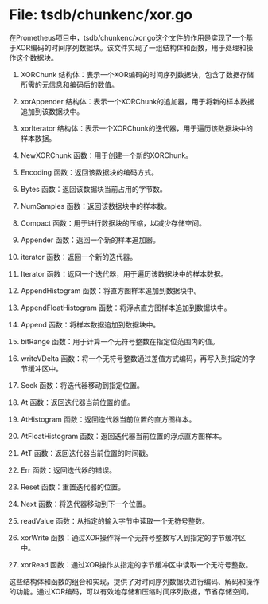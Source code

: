 # File: tsdb/chunkenc/xor.go

在Prometheus项目中，tsdb/chunkenc/xor.go这个文件的作用是实现了一个基于XOR编码的时间序列数据块。该文件实现了一组结构体和函数，用于处理和操作这个数据块。

1. XORChunk 结构体：表示一个XOR编码的时间序列数据块，包含了数据存储所需的元信息和编码后的数值。

2. xorAppender 结构体：表示一个XORChunk的追加器，用于将新的样本数据追加到该数据块中。

3. xorIterator 结构体：表示一个XORChunk的迭代器，用于遍历该数据块中的样本数据。

4. NewXORChunk 函数：用于创建一个新的XORChunk。

5. Encoding 函数：返回该数据块的编码方式。

6. Bytes 函数：返回该数据块当前占用的字节数。

7. NumSamples 函数：返回该数据块中的样本数。

8. Compact 函数：用于进行数据块的压缩，以减少存储空间。

9. Appender 函数：返回一个新的样本追加器。

10. iterator 函数：返回一个新的迭代器。

11. Iterator 函数：返回一个迭代器，用于遍历该数据块中的样本数据。

12. AppendHistogram 函数：将直方图样本追加到数据块中。

13. AppendFloatHistogram 函数：将浮点直方图样本追加到数据块中。

14. Append 函数：将样本数据追加到数据块中。

15. bitRange 函数：用于计算一个无符号整数在指定位范围内的值。

16. writeVDelta 函数：将一个无符号整数通过差值方式编码，再写入到指定的字节缓冲区中。

17. Seek 函数：将迭代器移动到指定位置。

18. At 函数：返回迭代器当前位置的值。

19. AtHistogram 函数：返回迭代器当前位置的直方图样本。

20. AtFloatHistogram 函数：返回迭代器当前位置的浮点直方图样本。

21. AtT 函数：返回迭代器当前位置的时间戳。

22. Err 函数：返回迭代器的错误。

23. Reset 函数：重置迭代器的位置。

24. Next 函数：将迭代器移动到下一个位置。

25. readValue 函数：从指定的输入字节中读取一个无符号整数。

26. xorWrite 函数：通过XOR操作将一个无符号整数写入到指定的字节缓冲区中。

27. xorRead 函数：通过XOR操作从指定的字节缓冲区中读取一个无符号整数。

这些结构体和函数的组合和实现，提供了对时间序列数据块进行编码、解码和操作的功能。通过XOR编码，可以有效地存储和压缩时间序列数据，节省存储空间。

